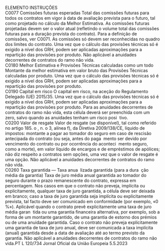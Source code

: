  
ELEMENTO  INSTRUÇÕES  
C0077  Comissões futuras esperadas  Total das comissões futuras para todos os contratos em vigor à data de avaliação 
prevista para o futuro, tal como projetado no cálculo da Melhor Estimativa. 
As comissões futuras projetadas devem ser o valor atual (refletindo o volume total 
das comissões futuras para a duração prevista do contrato). Para a definição de 
comissões, ver C0071. 
As comissões só devem ser reconhecidas no quadro dos limites do contrato. 
Uma vez que o cálculo das provisões técnicas só é exigido a nível dos GRH, 
podem ser aplicadas aproximações para a repartição das provisões por produto. 
Não aplicável a anuidades decorrentes de contratos do ramo não vida.  
C0180  Melhor Estimativa e Provisões 
Técnicas calculadas como um 
todo  Montante da melhor estimativa em valor bruto das Provisões Técnicas calculadas 
por produto. 
Uma vez que o cálculo das provisões técnicas só é exigido a nível dos GRH, 
podem ser aplicadas aproximações para a repartição das provisões por produto.  
C0190  Capital em risco  O capital em risco, na aceção do Regulamento Delegado (UE) 2015/35. 
Uma vez que o cálculo das provisões técnicas só é exigido a nível dos GRH, 
podem ser aplicadas aproximações para a repartição das provisões por produto. 
Para as anuidades decorrentes de contratos do ramo não vida, esta célula deverá 
ser preenchida com um zero, salvo quando as anuidades tenham um risco posi ­
tivo.  
C0200  Valor de resgate  Valor de resgate (se disponível), tal como referido no artigo 185.  o , n.  o 3, alínea 
f), da Diretiva 2009/138/CE, líquido de impostos: montante a pagar ao tomador 
do seguro em caso de rescisão antecipada do contrato (ou seja, antes do paga ­
mento ser devido por vencimento do contrato ou por ocorrência do aconteci ­
mento seguro, como a morte), em valor líquido de encargos e de empréstimos de 
apólices; não diz respeito a contratos sem opções, uma vez que o valor de resgate 
é uma opção. 
Não aplicável a anuidades decorrentes de contratos do ramo não vida.  
C0260  Taxa garantida — Taxa anua ­
lizada garantida (para a dura ­
ção média da garantia)  Taxa de juro média anual garantida ao tomador do seguro durante o prazo 
remanescente do contrato, expressa em percentagem. 
Nos casos em que o contrato não preveja, implícita ou explicitamente, qualquer 
taxa de juro garantida, a célula deve ser deixada em branco; caso a taxa de juro 
garantida seja implícita ou explicitamente prevista, tal facto deve ser comunicado 
em conformidade (por exemplo, «0 %»). 
Aplicável quando o contrato prevê explicitamente uma taxa de juro média garan ­
tida ou uma garantia financeira alternativa, por exemplo, sob a forma de um 
montante garantido, de uma garantia de estorno dos prémios ou de uma anuidade 
garantida. 
Caso o contrato não preveja explicitamente uma garantia de taxa de juro anual, 
deve ser comunicada a taxa implícita (anual) garantida desde a data de avaliação 
até ao termo previsto da garantia. 
Não aplicável a anuidades decorrentes de contratos do ramo não vida.PT  L 120/734 Jornal Oficial da União Europeia 5.5.2023
